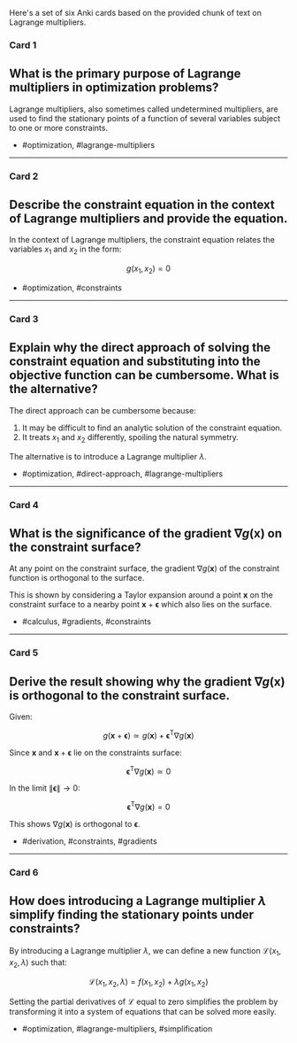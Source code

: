 Here's a set of six Anki cards based on the provided chunk of text on Lagrange multipliers.

### Card 1
## What is the primary purpose of Lagrange multipliers in optimization problems?

Lagrange multipliers, also sometimes called undetermined multipliers, are used to find the stationary points of a function of several variables subject to one or more constraints.

- #optimization, #lagrange-multipliers

---

### Card 2
## Describe the constraint equation in the context of Lagrange multipliers and provide the equation.

In the context of Lagrange multipliers, the constraint equation relates the variables $x_1$ and $x_2$ in the form:

$$
g(x_1, x_2) = 0
$$

- #optimization, #constraints

---

### Card 3
## Explain why the direct approach of solving the constraint equation and substituting into the objective function can be cumbersome. What is the alternative?

The direct approach can be cumbersome because:
1. It may be difficult to find an analytic solution of the constraint equation.
2. It treats $x_1$ and $x_2$ differently, spoiling the natural symmetry.

The alternative is to introduce a Lagrange multiplier $\lambda$.

- #optimization, #direct-approach, #lagrange-multipliers

---

### Card 4
## What is the significance of the gradient $\nabla g(\mathbf{x})$ on the constraint surface?

At any point on the constraint surface, the gradient $\nabla g(\mathbf{x})$ of the constraint function is orthogonal to the surface.

This is shown by considering a Taylor expansion around a point $\mathbf{x}$ on the constraint surface to a nearby point $\mathbf{x} + \boldsymbol{\epsilon}$ which also lies on the surface.

- #calculus, #gradients, #constraints

---

### Card 5
## Derive the result showing why the gradient $\nabla g(\mathbf{x})$ is orthogonal to the constraint surface.

Given:

$$
g(\mathbf{x} + \boldsymbol{\epsilon}) \simeq g(\mathbf{x}) + \boldsymbol{\epsilon}^{\mathrm{T}} \nabla g(\mathbf{x})
$$

Since $\mathbf{x}$ and $\mathbf{x}+\boldsymbol{\epsilon}$ lie on the constraints surface:

$$
\boldsymbol{\epsilon}^{\mathrm{T}} \nabla g(\mathbf{x}) \simeq 0
$$

In the limit $\|\boldsymbol{\epsilon}\| \rightarrow 0$:

$$
\boldsymbol{\epsilon}^{\mathrm{T}} \nabla g(\mathbf{x}) = 0
$$

This shows $\nabla g(\mathbf{x})$ is orthogonal to $\boldsymbol{\epsilon}$.

- #derivation, #constraints, #gradients

---

### Card 6
## How does introducing a Lagrange multiplier $\lambda$ simplify finding the stationary points under constraints?

By introducing a Lagrange multiplier $\lambda$, we can define a new function $\mathcal{L}(x_1, x_2, \lambda)$ such that:

$$
\mathcal{L}(x_1, x_2, \lambda) = f(x_1, x_2) + \lambda g(x_1, x_2)
$$

Setting the partial derivatives of $\mathcal{L}$ equal to zero simplifies the problem by transforming it into a system of equations that can be solved more easily.

- #optimization, #lagrange-multipliers, #simplification